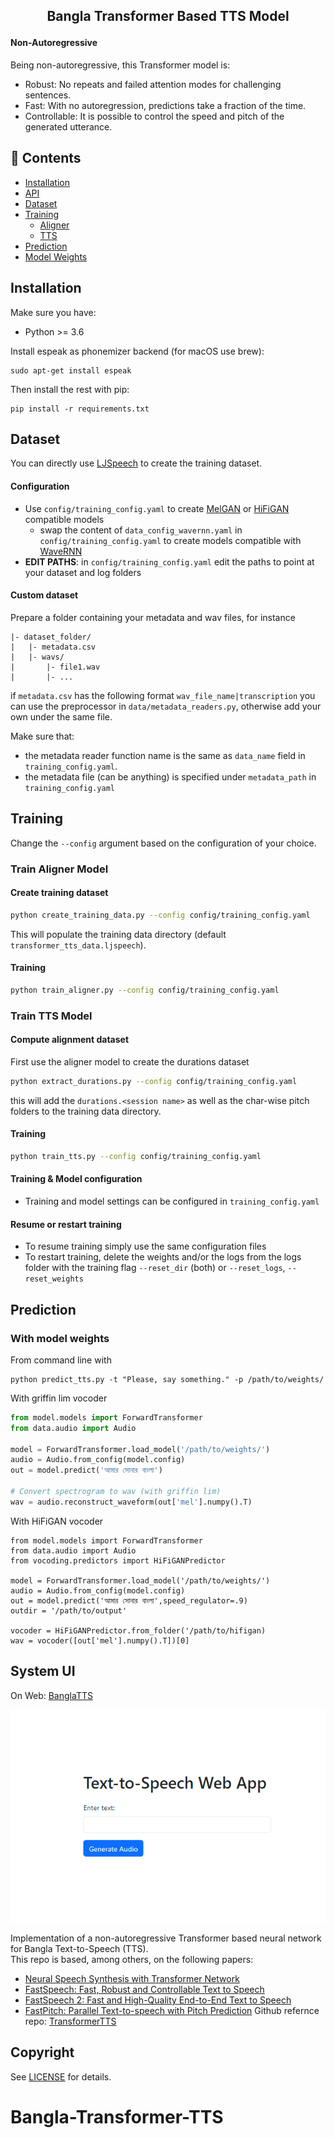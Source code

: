 <h2 align="center">
<p>Bangla Transformer Based TTS Model</p>
</h2>

#### Non-Autoregressive

Being non-autoregressive, this Transformer model is:

- Robust: No repeats and failed attention modes for challenging sentences.
- Fast: With no autoregression, predictions take a fraction of the time.
- Controllable: It is possible to control the speed and pitch of the generated utterance.

## 📖 Contents

- [Installation](#installation)
- [API](#pre-trained-ljspeech-api)
- [Dataset](#dataset)
- [Training](#training)
  - [Aligner](#train-aligner-model)
  - [TTS](#train-tts-model)
- [Prediction](#prediction)
- [Model Weights](#model-weights)

## Installation

Make sure you have:

- Python >= 3.6

Install espeak as phonemizer backend (for macOS use brew):

```
sudo apt-get install espeak
```

Then install the rest with pip:

```
pip install -r requirements.txt
```

## Dataset

You can directly use [LJSpeech](https://keithito.com/LJ-Speech-Dataset/) to create the training dataset.

#### Configuration

- Use `config/training_config.yaml` to create [MelGAN](https://github.com/seungwonpark/melgan) or [HiFiGAN](https://github.com/jik876/hifi-gan) compatible models
  - swap the content of `data_config_wavernn.yaml` in `config/training_config.yaml` to create models compatible with [WaveRNN](https://github.com/fatchord/WaveRNN)
- **EDIT PATHS**: in `config/training_config.yaml` edit the paths to point at your dataset and log folders

#### Custom dataset

Prepare a folder containing your metadata and wav files, for instance

```
|- dataset_folder/
|   |- metadata.csv
|   |- wavs/
|       |- file1.wav
|       |- ...
```

if `metadata.csv` has the following format
`wav_file_name|transcription`
you can use the preprocessor in `data/metadata_readers.py`, otherwise add your own under the same file.

Make sure that:

- the metadata reader function name is the same as `data_name` field in `training_config.yaml`.
- the metadata file (can be anything) is specified under `metadata_path` in `training_config.yaml`

## Training

Change the `--config` argument based on the configuration of your choice.

### Train Aligner Model

#### Create training dataset

```bash
python create_training_data.py --config config/training_config.yaml
```

This will populate the training data directory (default `transformer_tts_data.ljspeech`).

#### Training

```bash
python train_aligner.py --config config/training_config.yaml
```

### Train TTS Model

#### Compute alignment dataset

First use the aligner model to create the durations dataset

```bash
python extract_durations.py --config config/training_config.yaml
```

this will add the `durations.<session name>` as well as the char-wise pitch folders to the training data directory.

#### Training

```bash
python train_tts.py --config config/training_config.yaml
```

#### Training & Model configuration

- Training and model settings can be configured in `training_config.yaml`

#### Resume or restart training

- To resume training simply use the same configuration files
- To restart training, delete the weights and/or the logs from the logs folder with the training flag `--reset_dir` (both) or `--reset_logs`, `--reset_weights`

## Prediction

### With model weights

From command line with

```commandline
python predict_tts.py -t "Please, say something." -p /path/to/weights/
```

With griffin lim vocoder

```python
from model.models import ForwardTransformer
from data.audio import Audio

model = ForwardTransformer.load_model('/path/to/weights/')
audio = Audio.from_config(model.config)
out = model.predict('আমার সোনার বাংলা')

# Convert spectrogram to wav (with griffin lim)
wav = audio.reconstruct_waveform(out['mel'].numpy().T)
```

With HiFiGAN vocoder

```
from model.models import ForwardTransformer
from data.audio import Audio
from vocoding.predictors import HiFiGANPredictor

model = ForwardTransformer.load_model('/path/to/weights/')
audio = Audio.from_config(model.config)
out = model.predict('আমার সোনার বাংলা',speed_regulator=.9)
outdir = '/path/to/output'

vocoder = HiFiGANPredictor.from_folder('/path/to/hifigan)
wav = vocoder([out['mel'].numpy().T])[0]

```

## System UI

On Web: [BanglaTTS](https://shahriarru.github.io/Bangla-Transformer-TTS/UI/templates/index.html)

![SystemUI](https://github.com/ShahriarRu/Bangla-Transformer-TTS/blob/main/ui.png)

Implementation of a non-autoregressive Transformer based neural network for Bangla Text-to-Speech (TTS). <br>
This repo is based, among others, on the following papers:

- [Neural Speech Synthesis with Transformer Network](https://arxiv.org/abs/1809.08895)
- [FastSpeech: Fast, Robust and Controllable Text to Speech](https://arxiv.org/abs/1905.09263)
- [FastSpeech 2: Fast and High-Quality End-to-End Text to Speech](https://arxiv.org/abs/2006.04558)
- [FastPitch: Parallel Text-to-speech with Pitch Prediction](https://fastpitch.github.io/)
  Github refernce repo: [TransformerTTS](https://github.com/as-ideas/TransformerTTS)

## Copyright

See [LICENSE](LICENSE) for details.

# Bangla-Transformer-TTS
